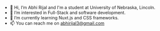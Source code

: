 - 👋 Hi, I’m Abhi Rijal and I'm a student at University of Nebraska, Lincoln.
- 👀 I’m interested in Full-Stack and software development.
- 🌱 I’m currently learning Nuxt.js and CSS frameworks.
- 📫 You can reach me on abhirijal3@gmail.com
